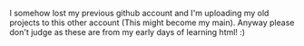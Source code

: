 I somehow lost my previous github account and I'm uploading my old projects to this other account (This might become my main). Anyway please don't judge as these are from my early days of learning html! :)
